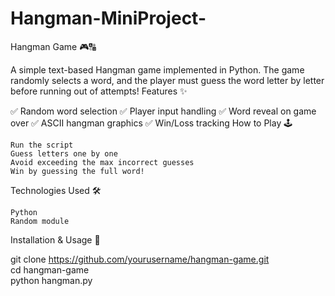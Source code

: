 # Hangman-MiniProject-

Hangman Game 🎮🔠

A simple text-based Hangman game implemented in Python. The game randomly selects a word, and the player must guess the word letter by letter before running out of attempts!
Features ✨

✅ Random word selection
✅ Player input handling
✅ Word reveal on game over
✅ ASCII hangman graphics
✅ Win/Loss tracking
How to Play 🕹️

    Run the script
    Guess letters one by one
    Avoid exceeding the max incorrect guesses
    Win by guessing the full word!

Technologies Used 🛠️

    Python
    Random module

Installation & Usage 🚀

git clone https://github.com/yourusername/hangman-game.git  
cd hangman-game  
python hangman.py  
